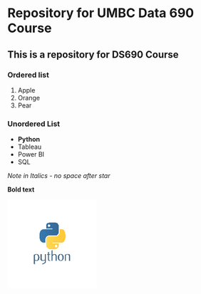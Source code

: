 # Repository for UMBC Data 690 Course

## This is a repository for DS690 Course

### Ordered list

1. Apple
2. Orange
3. Pear
 
### Unordered List

 - **Python**
 - Tableau
 - Power BI
 - SQL

*Note in Italics  - no space after star*

**Bold text**

![](Python.png)
 





